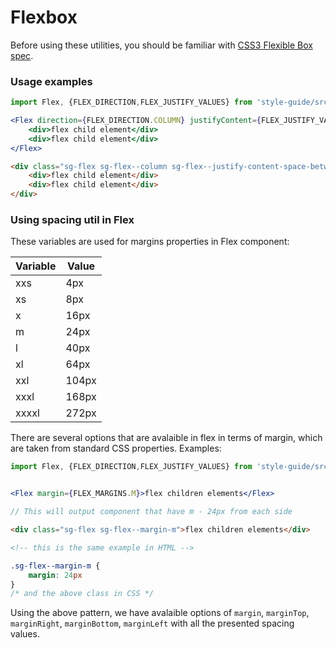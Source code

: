 # Flexbox

Before using these utilities, you should be familiar with [CSS3 Flexible Box spec](https://developer.mozilla.org/en-US/docs/Web/CSS/CSS_Flexible_Box_Layout/Basic_Concepts_of_Flexbox).

### Usage examples

```jsx
import Flex, {FLEX_DIRECTION,FLEX_JUSTIFY_VALUES} from 'style-guide/src/components/flex/Flex';

<Flex direction={FLEX_DIRECTION.COLUMN} justifyContent={FLEX_JUSTIFY_VALUES.SPACE_BETWEEN}>
    <div>flex child element</div>
    <div>flex child element</div>
</Flex>
```

```HTML
<div class="sg-flex sg-flex--column sg-flex--justify-content-space-between">
    <div>flex child element</div>
    <div>flex child element</div>
</div>
```

### Using spacing util in Flex

These variables are used for margins properties in Flex component:

Variable | Value
------------ | -------------
xxs | 4px
xs | 8px
x | 16px
m | 24px
l | 40px
xl | 64px
xxl |  104px
xxxl | 168px
xxxxl | 272px

There are several options that are avalaible in flex in terms of margin, which are taken from standard CSS properties. Examples:

```jsx
import Flex, {FLEX_DIRECTION,FLEX_JUSTIFY_VALUES} from 'style-guide/src/components/flex/Flex';


<Flex margin={FLEX_MARGINS.M}>flex children elements</Flex>

// This will output component that have m - 24px from each side
```

```HTML
<div class="sg-flex sg-flex--margin-m">flex children elements</div>

<!-- this is the same example in HTML -->
```

```css
.sg-flex--margin-m {
    margin: 24px
}
/* and the above class in CSS */
```

Using the above pattern, we have avalaible options of `margin`, `marginTop`, `marginRight`, `marginBottom`, `marginLeft` with all the presented spacing values.
